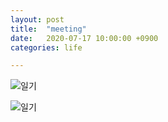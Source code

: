 ```yaml
---
layout: post
title:  "meeting"
date:   2020-07-17 10:00:00 +0900
categories: life

---
```



![일기]({{site.baseurl}}/images/2020-07-17.png)

![일기]({{site.baseurl}}/images/2020-07-17-2.png)


